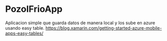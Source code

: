 # PozolFrioApp
Aplicacion simple que guarda datos de manera local y los sube en azure usando easy table.
https://blog.xamarin.com/getting-started-azure-mobile-apps-easy-tables/
